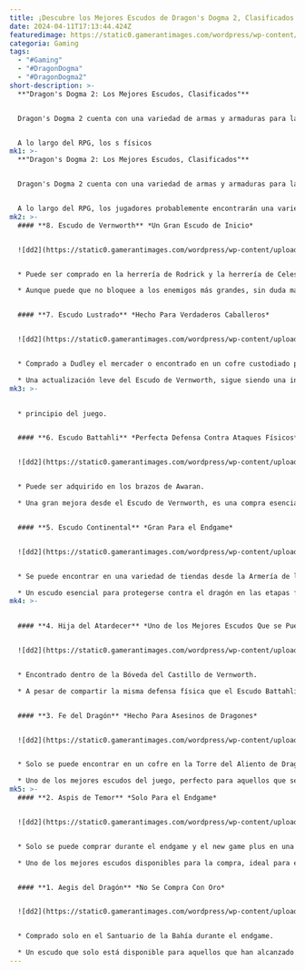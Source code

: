 ```yaml
---
title: ¡Descubre los Mejores Escudos de Dragon's Dogma 2, Clasificados!
date: 2024-04-11T17:13:44.424Z
featuredimage: https://static0.gamerantimages.com/wordpress/wp-content/uploads/2024/04/img_6068.jpeg?q=70&fit=contain&w=1140&h=&dpr=2
categoria: Gaming
tags:
  - "#Gaming"
  - "#DragonDogma"
  - "#DragonDogma2"
short-description: >-
  **"Dragon's Dogma 2: Los Mejores Escudos, Clasificados"**


  Dragon's Dogma 2 cuenta con una variedad de armas y armaduras para las diversas vocaciones disponibles en el juego. Aunque una vocación de inicio, el Luchador es una clase que muchos jugadores probablemente jugarán o convertirán a su peón para mantenerlos defendidos mientras exploran en Dragon's Dogma 2.


  A lo largo del RPG, los s físicos
mk1: >-
  **"Dragon's Dogma 2: Los Mejores Escudos, Clasificados"**


  Dragon's Dogma 2 cuenta con una variedad de armas y armaduras para las diversas vocaciones disponibles en el juego. Aunque una vocación de inicio, el Luchador es una clase que muchos jugadores probablemente jugarán o convertirán a su peón para mantenerlos defendidos mientras exploran en Dragon's Dogma 2.


  A lo largo del RPG, los jugadores probablemente encontrarán una variedad de escudos para que los jugadores los usen que no solo los protegen de los ataques físicos sino también de los mágicos. Con esto en mente, esta lista clasifica los mejores escudos en Dragon's Dogma 2 para que los jugadores y sus peones conozcan la opción correcta para su vocación de luchador.
mk2: >-
  #### **8. Escudo de Vernworth** *Un Gran Escudo de Inicio*


  ![dd2](https://static0.gamerantimages.com/wordpress/wp-content/uploads/2024/04/img_6066.jpeg?q=70&fit=crop&w=1500&dpr=2 "dd2")


  * Puede ser comprado en la herrería de Rodrick y la herrería de Celeste o encontrado en un cofre en Hollow Trembling.

  * Aunque puede que no bloquee a los enemigos más grandes, sin duda mantendrá protegido al jugador o su peón.


  #### **7. Escudo Lustrado** *Hecho Para Verdaderos Caballeros*


  ![dd2](https://static0.gamerantimages.com/wordpress/wp-content/uploads/2024/04/i-24.jpeg?q=70&fit=crop&w=1500&dpr=2 "dd2")


  * Comprado a Dudley el mercader o encontrado en un cofre custodiado por goblins al suroeste del Campamento de la Isla Volcánica.

  * Una actualización leve del Escudo de Vernworth, sigue siendo una inversión valiosa para los jugadores al
mk3: >-
  

  * principio del juego.


  #### **6. Escudo Battahli** *Perfecta Defensa Contra Ataques Físicos*


  ![dd2](https://static0.gamerantimages.com/wordpress/wp-content/uploads/2024/04/i-23.jpeg?q=70&fit=crop&w=1500&dpr=2 "dd2")


  * Puede ser adquirido en los brazos de Awaran.

  * Una gran mejora desde el Escudo de Vernworth, es una compra esencial para los jugadores en las primeras etapas del juego.


  #### **5. Escudo Continental** *Gran Para el Endgame*


  ![dd2](https://static0.gamerantimages.com/wordpress/wp-content/uploads/2024/04/i-22.jpeg?q=70&fit=crop&w=1500&dpr=2 "dd2")


  * Se puede encontrar en una variedad de tiendas desde la Armería de la Isla Volcánica, Glautstafr, Brazos de Awaran, la herrería de Brokkr, entre otros, pero solo en el endgame.

  * Un escudo esencial para protegerse contra el dragón en las etapas finales del juego.
mk4: >-
  

  #### **4. Hija del Atardecer** *Uno de los Mejores Escudos Que se Pueden Encontrar Temprano*


  ![dd2](https://static0.gamerantimages.com/wordpress/wp-content/uploads/2024/04/img_6062.jpeg?q=70&fit=crop&w=1500&dpr=2 "dd2")


  * Encontrado dentro de la Bóveda del Castillo de Vernworth.

  * A pesar de compartir la misma defensa física que el Escudo Battahli, su mayor poder de derribo lo convierte en una excelente opción para cualquier luchador.


  #### **3. Fe del Dragón** *Hecho Para Asesinos de Dragones*


  ![dd2](https://static0.gamerantimages.com/wordpress/wp-content/uploads/2024/04/i-21.jpeg?q=70&fit=crop&w=1500&dpr=2 "dd2")


  * Solo se puede encontrar en un cofre en la Torre del Aliento de Dragón.

  * Uno de los mejores escudos del juego, perfecto para aquellos que se preparan para enfrentar al dragón.
mk5: >-
  #### **2. Aspis de Temor** *Solo Para el Endgame*


  ![dd2](https://static0.gamerantimages.com/wordpress/wp-content/uploads/2024/04/i-20.jpeg?q=70&fit=crop&w=1500&dpr=2 "dd2")


  * Solo se puede comprar durante el endgame y el new game plus en una variedad de comerciantes.

  * Uno de los mejores escudos disponibles para la compra, ideal para enfrentar los desafíos más difíciles del juego.


  #### **1. Aegis del Dragón** *No Se Compra Con Oro*


  ![dd2](https://static0.gamerantimages.com/wordpress/wp-content/uploads/2024/04/i-19.jpeg?q=70&fit=crop&w=1500&dpr=2 "dd2")


  * Comprado solo en el Santuario de la Bahía durante el endgame.

  * Un escudo que solo está disponible para aquellos que han alcanzado el verdadero final del juego, es una opción incomparable en cuanto a defensa física.
---
```

